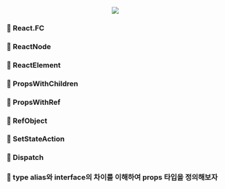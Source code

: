 <p align="center"><img src="https://github.com/JeongwooHam/FE_Study_Logs/assets/123251211/60d083f0-15b5-4a1e-b08c-376900f7c881"/></p>

### 🌟 React.FC

### 🌟 ReactNode

### 🌟 ReactElement

### 🌟 PropsWithChildren

### 🌟 PropsWithRef

### 🌟 RefObject

### 🌟 SetStateAction

### 🌟 Dispatch

### 🌟 type alias와 interface의 차이를 이해하여 props 타입을 정의해보자

